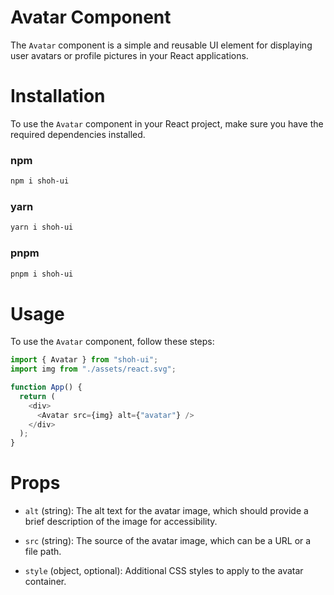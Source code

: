 # Avatar Component

The `Avatar` component is a simple and reusable UI element for displaying user avatars or profile pictures in your React applications.
# Installation

To use the `Avatar` component in your React project, make sure you have the required dependencies installed.

### npm
```bash
npm i shoh-ui
```
### yarn
```bash
yarn i shoh-ui
```

### pnpm
```bash
pnpm i shoh-ui
```


# Usage

To use the `Avatar` component, follow these steps:

```javascript
import { Avatar } from "shoh-ui";
import img from "./assets/react.svg";

function App() {
  return (
    <div>
      <Avatar src={img} alt={"avatar"} />
    </div>
  );
}
```


# Props
- `alt` (string): The alt text for the avatar image, which should provide a brief description of the image for accessibility.

- `src` (string): The source of the avatar image, which can be a URL or a file path.

- `style` (object, optional): Additional CSS styles to apply to the avatar container.